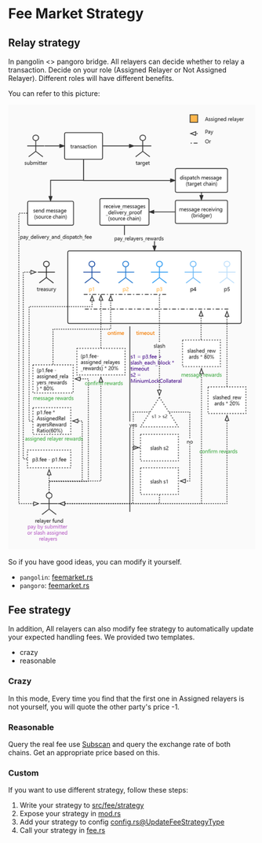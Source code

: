 Fee Market Strategy
===

## Relay strategy

In pangolin <> pangoro bridge. All relayers can decide whether to relay a transaction. Decide on your role (Assigned Relayer or Not Assigned Relayer).
Different roles will have different benefits.

You can refer to this picture:

![Fee market rewards strategy](./fee-market-rewards-strategy.png)

So if you have good ideas, you can modify it yourself.

- `pangolin`: [feemarket.rs](../../../components/client-pangolin-s2s/src/feemarket.rs)
- `pangoro`: [feemarket.rs](../../../components/client-pangoro-s2s/src/feemarket.rs)

## Fee strategy

In addition, All relayers can also modify fee strategy to automatically update your expected handling fees.
We provided two templates.

- crazy
- reasonable

### Crazy

In this mode, Every time you find that the first one in Assigned relayers is not yourself, you will quote the other party's price -1.

### Reasonable

Query the real fee use [Subscan](https://subscan.io) and query the exchange rate of both chains. Get an appropriate price based on this.


### Custom

If you want to use different strategy, follow these steps:

1. Write your strategy to [src/fee/strategy](../src/fee/strategy)
2. Expose your strategy in [mod.rs](../src/fee/strategy/mod.rs)
3. Add your strategy to config [config.rs@UpdateFeeStrategyType](../src/config.rs)
4. Call your strategy in [fee.rs](../src/service/fee.rs)
